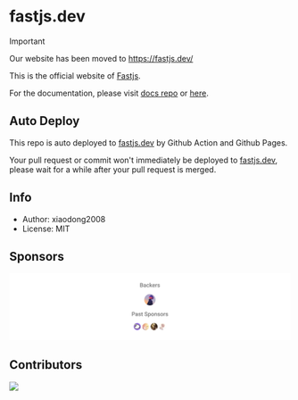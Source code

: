 # fastjs.dev

> [!IMPORTANT]
> Our website has been moved to https://fastjs.dev/

This is the official website of [Fastjs](https://github.com/fastjs-team/core).

For the documentation, please visit [docs repo](https://github.com/fastjs-team/docs) or [here](https://docs.fastjs.dev/).

## Auto Deploy

This repo is auto deployed to [fastjs.dev](https://fastjs.dev) by Github Action and Github Pages.

Your pull request or commit won't immediately be deployed to [fastjs.dev](https://fastjs.dev), please wait for a while after your pull request is merged.

## Info

- Author: xiaodong2008
- License: MIT

## Sponsors

<div align="center">
  <img src="https://raw.githubusercontent.com/xiaodong2008/sponsors/main/sponsors.wide.svg" />
</div>

## Contributors

<a href="https://github.com/fastjs-team/fastjs.dev/graphs/contributors">
  <img src="https://contrib.rocks/image?repo=fastjs-team/fastjs.dev" />
</a>
